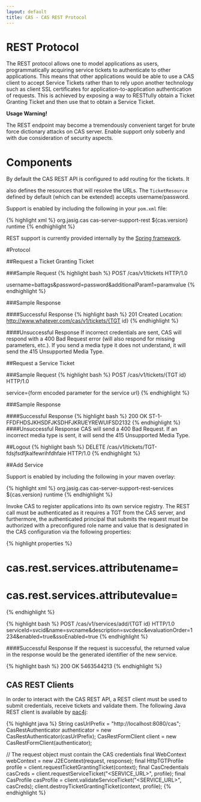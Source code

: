 ```yaml
---
layout: default
title: CAS - CAS REST Protocol
---
```


# REST Protocol
The REST protocol allows one to model applications as users, programmatically acquiring
service tickets to authenticate to other applications. This means that other applications would be able
to use a CAS client  to accept Service Tickets rather than to rely upon another technology such as
client SSL certificates for application-to-application authentication of requests. This is achieved
by exposing a way to RESTfully obtain a Ticket Granting Ticket and then use that to obtain a Service Ticket.

<div class="alert alert-warning"><strong>Usage Warning!</strong><p>The REST endpoint may
 become a tremendously convenient target for brute force dictionary attacks on CAS server. Enable support
 only soberly and with due consideration of security aspects.</p></div>

# Components
By default the CAS REST API is configured to add routing for the tickets. It

also defines the resources that will resolve the URLs. The `TicketResource` defined by
default (which can be extended) accepts username/password.

Support is enabled by including the following in your `pom.xml` file:

{% highlight xml %}
<dependency>
    <groupId>org.jasig.cas</groupId>
    <artifactId>cas-server-support-rest</artifactId>
    <version>${cas.version}</version>
    <scope>runtime</scope>
</dependency>
{% endhighlight %}

REST support is currently provided internally by the [Spring framework](http://spring.io/guides/gs/rest-service/‎).

#Protocol

##Request a Ticket Granting Ticket

###Sample Request
{% highlight bash %}
POST /cas/v1/tickets HTTP/1.0

username=battags&password=password&additionalParam1=paramvalue
{% endhighlight %}

###Sample Response

####Successful Response
{% highlight bash %}
201 Created
Location: http://www.whatever.com/cas/v1/tickets/{TGT id}
{% endhighlight %}

####Unsuccessful Response
If incorrect credentials are sent, CAS will respond with a 400 Bad Request error
(will also respond for missing parameters, etc.). If you send a media type
it does not understand, it will send the 415 Unsupported Media Type.

##Request a Service Ticket

###Sample Request
{% highlight bash %}
POST /cas/v1/tickets/{TGT id} HTTP/1.0

service={form encoded parameter for the service url}
{% endhighlight %}

###Sample Response

####Successful Response
{% highlight bash %}
200 OK
ST-1-FFDFHDSJKHSDFJKSDHFJKRUEYREWUIFSD2132
{% endhighlight %}
####Unsuccessful Response
CAS will send a 400 Bad Request. If an incorrect media type is
sent, it will send the 415 Unsupported Media Type.

##Logout
{% highlight bash %}
DELETE /cas/v1/tickets/TGT-fdsjfsdfjkalfewrihfdhfaie HTTP/1.0
{% endhighlight %}

##Add Service

Support is enabled by including the following in your maven overlay:

{% highlight xml %}
<dependency>
    <groupId>org.jasig.cas</groupId>
    <artifactId>cas-server-support-rest-services</artifactId>
    <version>${cas.version}</version>
    <scope>runtime</scope>
</dependency>
{% endhighlight %}

Invoke CAS to register applications into its own service registry. The REST
call must be authenticated as it requires a TGT from the CAS server, and furthermore,
the authenticated principal that submits the request must be authorized with a
preconfigured role name and value that is designated in the CAS configuration
via the following properties:

{% highlight properties %}
# cas.rest.services.attributename=
# cas.rest.services.attributevalue=
{% endhighlight %}

{% highlight bash %}
POST /cas/v1/services/add/{TGT id} HTTP/1.0
serviceId=svcid&name=svcname&description=svcdesc&evaluationOrder=1234&enabled=true&ssoEnabled=true
{% endhighlight %}

####Successful Response
If the request is successful, the returned value in the response would be
the generated identifier of the new service.

{% highlight bash %}
200 OK
5463544213
{% endhighlight %}

## CAS REST Clients
In order to interact with the CAS REST API, a REST client must be used to submit credentials,
receive tickets and validate them. The following Java REST client is available
by [pac4j](https://github.com/pac4j/pac4j):

{% highlight java %}
String casUrlPrefix = "http://localhost:8080/cas";
CasRestAuthenticator authenticator = new CasRestAuthenticator(casUrlPrefix);
CasRestFormClient client = new CasRestFormClient(authenticator);

// The request object must contain the CAS credentials
final WebContext webContext = new J2EContext(request, response);
final HttpTGTProfile profile = client.requestTicketGrantingTicket(context);
final CasCredentials casCreds = client.requestServiceTicket("<SERVICE_URL>", profile);
final CasProfile casProfile = client.validateServiceTicket("<SERVICE_URL>", casCreds);
client.destroyTicketGrantingTicket(context, profile);
{% endhighlight %}
